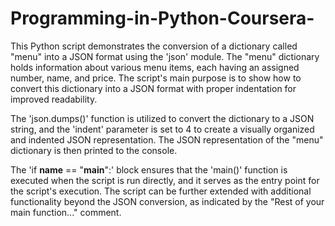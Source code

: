 # Programming-in-Python-Coursera-

This Python script demonstrates the conversion of a dictionary called "menu" into a JSON format using the 'json' module. The "menu" dictionary holds information about various menu items, each having an assigned number, name, and price. The script's main purpose is to show how to convert this dictionary into a JSON format with proper indentation for improved readability.

The 'json.dumps()' function is utilized to convert the dictionary to a JSON string, and the 'indent' parameter is set to 4 to create a visually organized and indented JSON representation. The JSON representation of the "menu" dictionary is then printed to the console.

The 'if __name__ == "__main__":' block ensures that the 'main()' function is executed when the script is run directly, and it serves as the entry point for the script's execution. The script can be further extended with additional functionality beyond the JSON conversion, as indicated by the "Rest of your main function..." comment.
